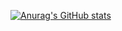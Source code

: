 [![Anurag's GitHub stats](https://github-readme-stats.vercel.app/apiPiuclesanuraghazra)](https://github.com/anuraghazra/github-readme-stats)
